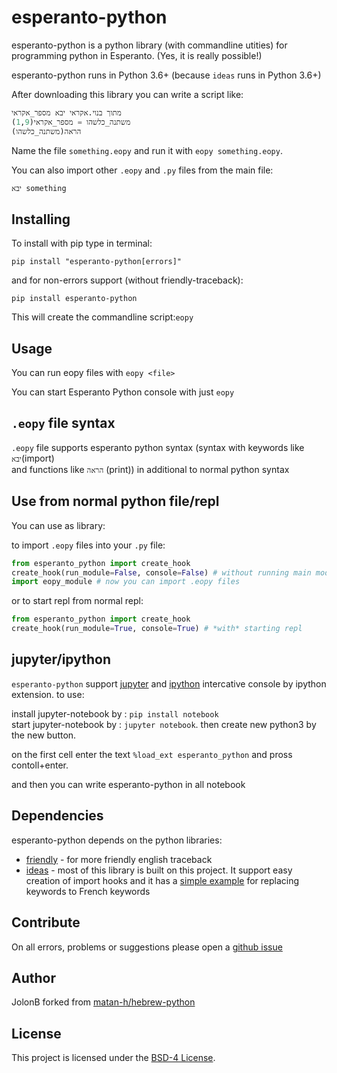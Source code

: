 # esperanto-python
esperanto-python is a python library (with commandline utities) for programming python in Esperanto.
(Yes, it is really possible!)

esperanto-python
runs in Python 3.6+ (because `ideas` runs in Python 3.6+)


After downloading this library you can write a script like:
```python
מתוך בנוי.אקראי יבא מספר_אקראי
משתנה_כלשהו = מספר_אקראי(1,9)
הראה(משתנה_כלשהו)
```
Name the file `something.eopy` and run it with `eopy something.eopy`.

You can also import other `.eopy` and `.py` files from the main file:
```Python
יבא something
```

## Installing
To install with pip
type in terminal:
```shell
pip install "esperanto-python[errors]"
```
and for non-errors support (without friendly-traceback):
```shell
pip install esperanto-python
```
This will create the commandline script:`eopy`

## Usage
You can run eopy files with `eopy <file>`

You can start Esperanto Python console with just `eopy`

## `.eopy` file syntax
`.eopy` file supports esperanto python syntax (syntax with keywords like `יבא`(import)  
and functions like `הראה` (print))
in additional to normal python syntax

## Use from normal python file/repl
You can use as library:

to import `.eopy` files into your `.py` file:
```python
from esperanto_python import create_hook
create_hook(run_module=False, console=False) # without running main module or starting repl
import eopy_module # now you can import .eopy files
```

or to start repl from normal repl:
```python
from esperanto_python import create_hook
create_hook(run_module=True, console=True) # *with* starting repl
```
## jupyter/ipython

`esperanto-python` support [jupyter](https://jupyter.org) and [ipython](https://ipython.org/) intercative console by ipython extension. to use:

install jupyter-notebook by : `pip install notebook`  
start jupyter-notebook by : `jupyter notebook`.
then create new python3 by the new button.

on the first cell enter the text `%load_ext esperanto_python` and pross contoll+enter.

and then you can write esperanto-python in all notebook

## Dependencies

esperanto-python depends on the python libraries:

* [friendly](https://github.com/aroberge/friendly) - for more friendly english traceback
* [ideas](https://github.com/aroberge/ideas) - most of this library is built on this project. It support easy creation of import hooks and it has a [simple example](https://github.com/aroberge/ideas/blob/master/ideas/examples/french.py) for replacing keywords to French keywords

## Contribute

On all errors, problems or suggestions please open a [github issue](https://github.com/JolonB/esperanto-python/issues)  

## Author

JolonB forked from [matan-h/hebrew-python](https://github.com/matan-h/hebrew-python)

## License

This project is licensed under the [BSD-4 License](https://spdx.org/licenses/BSD-4-Clause.html).
